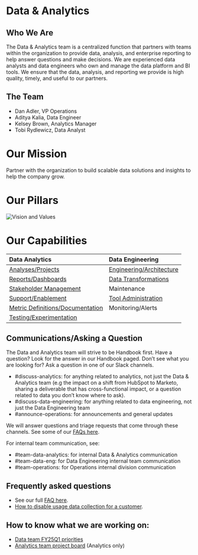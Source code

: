 # **Data & Analytics**

## **Who We Are**

The Data & Analytics team is a centralized function that partners with teams within the organization to provide data, analysis, and enterprise reporting to help answer questions and make decisions. We are experienced data analysts and data engineers who own and manage the data platform and BI tools. We ensure that the data, analysis, and reporting we provide is high quality, timely, and useful to our partners.

## The Team

- Dan Adler, VP Operations
- Aditya Kalia, Data Engineer
- Kelsey Brown, Analytics Manager
- Tobi Rydlewicz, Data Analyst

# **Our Mission**

Partner with the organization to build scalable data solutions and insights to help the company grow.

# **Our Pillars**

![Vision and Values](https://storage.googleapis.com/sourcegraph-assets/Data%20And%20Analytics%20Vision%20and%20Values.png)

# **Our Capabilities**

| <strong>Data Analytics</strong>                      | <strong>Data Engineering</strong>               |
| :--------------------------------------------------- | :---------------------------------------------- |
| [Analyses/Projects](analyses-projects.md)            | [Engineering/Architecture](architecture.md)     |
| [Reports/Dashboards](reports.md)                     | [Data Transformations](data-transformations.md) |
| [Stakeholder Management](stakeholder-mgmt.md)        | Maintenance                                     |
| [Support/Enablement](enablement.md)                  | [Tool Administration](tools.md)                 |
| [Metric Definitions/Documentation](documentation.md) | Monitoring/Alerts                               |
| [Testing/Experimentation](testing.md)                |                                                 |

## **Communications/Asking a Question**

The Data and Analytics team will strive to be Handbook first. Have a question? Look for the answer in our Handbook paged. Don’t see what you are looking for? Ask a question in one of our Slack channels.

- #discuss-analytics: for anything related to analytics, not just the Data & Analytics team (e.g the impact on a shift from HubSpot to Marketo, sharing a deliverable that has cross-functional impact, or a question related to data you don’t know where to ask).
- #discuss-data-engineering: for anything related to data engineering, not just the Data Engineering team
- #announce-operations: for announcements and general updates

We will answer questions and triage requests that come through these channels. See some of our [FAQs here](faq.md).

For internal team communication, see:

- #team-data-analytics: for internal Data & Analytics communication
- #team-data-eng: for Data Engineering internal team communication
- #team-operations: for Operations internal division communication

## Frequently asked questions

- See our full [FAQ here](faq.md).
- [How to disable usage data collection for a customer](./how-to-airgap-disable-telemetry.md).

## **How to know what we are working on:**

- [Data team FY25Q1 priorities](https://docs.google.com/document/d/1GKAhAin60a-qejyKaOXjzb2lS92iZ2zbYv1gK6CfWHM/edit)
- [Analytics team project board](https://github.com/orgs/sourcegraph/projects/396) (Analytics only)
